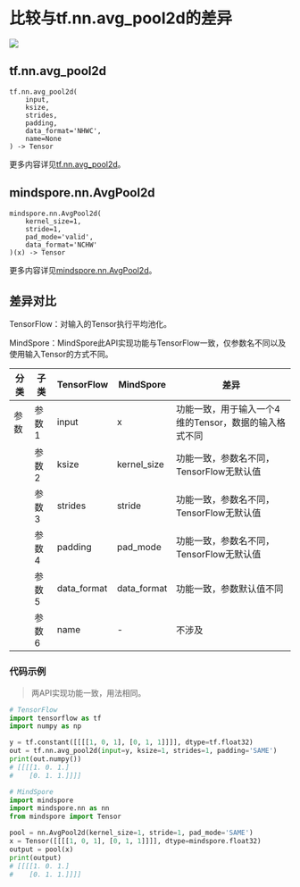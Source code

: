 # 比较与tf.nn.avg_pool2d的差异

<a href="https://gitee.com/mindspore/docs/blob/master/docs/mindspore/source_zh_cn/note/api_mapping/tensorflow_diff/AvgPool2d.md" target="_blank"><img src="https://mindspore-website.obs.cn-north-4.myhuaweicloud.com/website-images/master/resource/_static/logo_source.png"></a>

## tf.nn.avg_pool2d

```text
tf.nn.avg_pool2d(
    input,
    ksize,
    strides,
    padding,
    data_format='NHWC',
    name=None
) -> Tensor
```

更多内容详见[tf.nn.avg_pool2d](https://tensorflow.google.cn/versions/r2.6/api_docs/python/tf/nn/avg_pool2d)。

## mindspore.nn.AvgPool2d

```text
mindspore.nn.AvgPool2d(
    kernel_size=1,
    stride=1,
    pad_mode='valid',
    data_format='NCHW'
)(x) -> Tensor
```

更多内容详见[mindspore.nn.AvgPool2d](https://www.mindspore.cn/docs/zh-CN/master/api_python/nn/mindspore.nn.AvgPool2d.html)。

## 差异对比

TensorFlow：对输入的Tensor执行平均池化。

MindSpore：MindSpore此API实现功能与TensorFlow一致，仅参数名不同以及使用输入Tensor的方式不同。

| 分类 | 子类  | TensorFlow  | MindSpore   | 差异                                                  |
| ---- | ----- | ----------- | ----------- | ----------------------------------------------------- |
| 参数 | 参数1 | input       | x           | 功能一致，用于输入一个4维的Tensor，数据的输入格式不同 |
|      | 参数2 | ksize       | kernel_size | 功能一致，参数名不同，TensorFlow无默认值              |
|      | 参数3 | strides     | stride      | 功能一致，参数名不同，TensorFlow无默认值              |
|      | 参数4 | padding     | pad_mode    | 功能一致，参数名不同，TensorFlow无默认值              |
|      | 参数5 | data_format | data_format | 功能一致，参数默认值不同                                 |
|      | 参数6 | name | - | 不涉及        |

### 代码示例

> 两API实现功能一致，用法相同。

```python
# TensorFlow
import tensorflow as tf
import numpy as np

y = tf.constant([[[[1, 0, 1], [0, 1, 1]]]], dtype=tf.float32)
out = tf.nn.avg_pool2d(input=y, ksize=1, strides=1, padding='SAME')
print(out.numpy())
# [[[[1. 0. 1.]
#    [0. 1. 1.]]]]

# MindSpore
import mindspore
import mindspore.nn as nn
from mindspore import Tensor

pool = nn.AvgPool2d(kernel_size=1, stride=1, pad_mode='SAME')
x = Tensor([[[[1, 0, 1], [0, 1, 1]]]], dtype=mindspore.float32)
output = pool(x)
print(output)
# [[[[1. 0. 1.]
#    [0. 1. 1.]]]]
```
